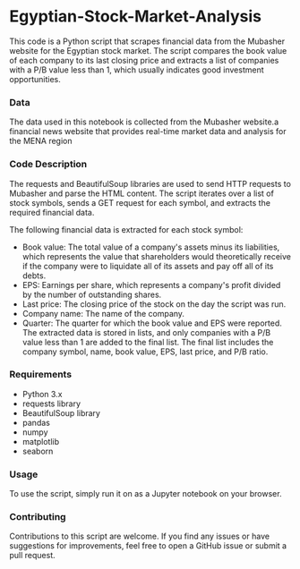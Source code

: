 # Egyptian-Stock-Market-Analysis

This code is a Python script that scrapes financial data from the Mubasher website for the Egyptian stock market. The script compares the book value of each company to its last closing price and extracts a list of companies with a P/B value less than 1, which usually indicates good investment opportunities.

### Data
The data used in this notebook is collected from the Mubasher website.a financial news website that provides real-time market data and analysis for the MENA region
### Code Description
The requests and BeautifulSoup libraries are used to send HTTP requests to Mubasher and parse the HTML content. The script iterates over a list of stock symbols, sends a GET request for each symbol, and extracts the required financial data.

The following financial data is extracted for each stock symbol:

* Book value: The total value of a company's assets minus its liabilities, which represents the value that shareholders would theoretically receive if the company were to liquidate all of its assets and pay off all of its debts.
* EPS: Earnings per share, which represents a company's profit divided by the number of outstanding shares.
* Last price: The closing price of the stock on the day the script was run.
* Company name: The name of the company.
* Quarter: The quarter for which the book value and EPS were reported.
The extracted data is stored in lists, and only companies with a P/B value less than 1 are added to the final list. The final list includes the company symbol, name, book value, EPS, last price, and P/B ratio.

### Requirements
* Python 3.x
* requests library
* BeautifulSoup library
* pandas 
* numpy
* matplotlib
* seaborn
### Usage
To use the script, simply run it on as a Jupyter notebook on your browser.

### Contributing
Contributions to this script are welcome. If you find any issues or have suggestions for improvements, feel free to open a GitHub issue or submit a pull request.
